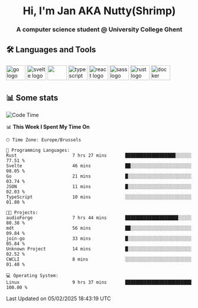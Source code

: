 <h1 align="center">Hi, I'm Jan AKA Nutty(Shrimp)</h1>
<h3 align="center">A computer science student @ University College Ghent</h3>

<h2 align="left">🛠️ Languages and Tools</h2>

###

<div align="left">
  <img src="https://cdn.jsdelivr.net/gh/devicons/devicon/icons/go/go-original.svg" height="40" width="52" alt="go logo"  />
  <img src="https://cdn.jsdelivr.net/gh/devicons/devicon@latest/icons/svelte/svelte-original.svg"  height="40" width="52" alt="svelte logo" />
  <img src="https://cdn.jsdelivr.net/gh/devicons/devicon@latest/icons/tailwindcss/tailwindcss-original.svg" height="40" width="52" />
  <img src="https://cdn.jsdelivr.net/gh/devicons/devicon/icons/typescript/typescript-original.svg" height="40" width="52" alt="typescript logo"  />
  <img src="https://cdn.jsdelivr.net/gh/devicons/devicon/icons/react/react-original.svg" height="40" width="52" alt="react logo"  />
  <img src="https://cdn.jsdelivr.net/gh/devicons/devicon/icons/sass/sass-original.svg" height="40" width="52" alt="sass logo"  />
  <img src="https://cdn.jsdelivr.net/gh/devicons/devicon@latest/icons/rust/rust-original.svg" height="40" width="52" alt="rust logo" />
  <img src="https://cdn.jsdelivr.net/gh/devicons/devicon/icons/docker/docker-original.svg" height="40" width="52" alt="docker logo"  />
</div>

<h2>📊 Some stats</h2>

<!--START_SECTION:waka-->
![Code Time](http://img.shields.io/badge/Code%20Time-5%2C611%20hrs%201%20min-blue)

📊 **This Week I Spent My Time On** 

```text
🕑︎ Time Zone: Europe/Brussels

💬 Programming Languages: 
Rust                     7 hrs 27 mins       ███████████████████░░░░░░   77.51 % 
Svelte                   46 mins             ██░░░░░░░░░░░░░░░░░░░░░░░   08.05 % 
Go                       21 mins             █░░░░░░░░░░░░░░░░░░░░░░░░   03.74 % 
JSON                     11 mins             █░░░░░░░░░░░░░░░░░░░░░░░░   02.03 % 
TypeScript               10 mins             ░░░░░░░░░░░░░░░░░░░░░░░░░   01.80 % 

🐱‍💻 Projects: 
audioForge               7 hrs 44 mins       ████████████████████░░░░░   80.38 % 
mdt                      56 mins             ██░░░░░░░░░░░░░░░░░░░░░░░   09.84 % 
join-go                  33 mins             █░░░░░░░░░░░░░░░░░░░░░░░░   05.84 % 
Unknown Project          14 mins             █░░░░░░░░░░░░░░░░░░░░░░░░   02.52 % 
CWCLI                    8 mins              ░░░░░░░░░░░░░░░░░░░░░░░░░   01.40 % 

💻 Operating System: 
Linux                    9 hrs 37 mins       █████████████████████████   100.00 % 
```


 Last Updated on 05/02/2025 18:43:19 UTC
<!--END_SECTION:waka-->
